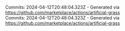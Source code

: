Commits: 2024-04-12T20:48:04.323Z - Generated via https://github.com/marketplace/actions/artificial-grass
<br>
Commits: 2024-04-12T20:48:04.323Z - Generated via https://github.com/marketplace/actions/artificial-grass
<br>
